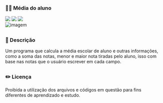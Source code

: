 ### 👨‍🎓 Média do aluno

<div style="display: inline_block">

<img src="https://img.shields.io/badge/html5-%23E34F26.svg?style=for-the-badge&logo=html5&logoColor=white" />
<img src="https://img.shields.io/badge/css3-%231572B6.svg?style=for-the-badge&logo=css3&logoColor=white" />
<img src="https://img.shields.io/badge/javascript-%23323330.svg?style=for-the-badge&logo=javascript&logoColor=%23F7DF1E" />
  
</div>

<img src="https://user-images.githubusercontent.com/86972667/197309524-f0210f42-3593-4135-b269-82de587efa02.png" alt="imagem">

##

### 📜 Descrição 
<p>Um programa que calcula a média escolar de aluno e outras informações, como a soma das notas, menor e maior nota tiradas pelo aluno, isso com base nas notas que o usuário escrever em cada campo.</p>

##

### ✏️ Licença 
<p>Proibida a utilização dos arquivos e códigos em questão para fins diferentes de aprendizado e estudo.</p>
